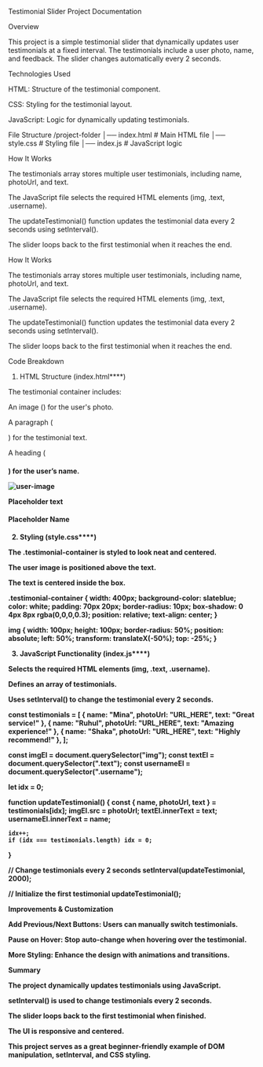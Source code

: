 Testimonial Slider Project Documentation

Overview

This project is a simple testimonial slider that dynamically updates user testimonials at a fixed interval. The testimonials include a user photo, name, and feedback. The slider changes automatically every 2 seconds.

Technologies Used

HTML: Structure of the testimonial component.

CSS: Styling for the testimonial layout.

JavaScript: Logic for dynamically updating testimonials.

File Structure
/project-folder
│── index.html      # Main HTML file
│── style.css       # Styling file
│── index.js        # JavaScript logic


How It Works

The testimonials array stores multiple user testimonials, including name, photoUrl, and text.

The JavaScript file selects the required HTML elements (img, .text, .username).

The updateTestimonial() function updates the testimonial data every 2 seconds using setInterval().

The slider loops back to the first testimonial when it reaches the end.

How It Works

The testimonials array stores multiple user testimonials, including name, photoUrl, and text.

The JavaScript file selects the required HTML elements (img, .text, .username).

The updateTestimonial() function updates the testimonial data every 2 seconds using setInterval().

The slider loops back to the first testimonial when it reaches the end.

Code Breakdown

1. HTML Structure (index.html****)

The testimonial container includes:

An image (<img>) for the user's photo.

A paragraph (<p class="text">) for the testimonial text.

A heading (<h4 class="username">) for the user’s name.


<div class="testimonial-container">
   <img src="default.jpg" alt="user-image">
   <p class="text">Placeholder text</p>
   <h4 class="username">Placeholder Name</h4>
</div>

2. Styling (style.css****)

The .testimonial-container is styled to look neat and centered.

The user image is positioned above the text.

The text is centered inside the box.

.testimonial-container {
    width: 400px;
    background-color: slateblue;
    color: white;
    padding: 70px 20px;
    border-radius: 10px;
    box-shadow: 0 4px 8px rgba(0,0,0,0.3);
    position: relative;
    text-align: center;
}

img {
    width: 100px;
    height: 100px;
    border-radius: 50%;
    position: absolute;
    left: 50%;
    transform: translateX(-50%);
    top: -25%;
}

3. JavaScript Functionality (index.js****)

Selects the required HTML elements (img, .text, .username).

Defines an array of testimonials.

Uses setInterval() to change the testimonial every 2 seconds.

const testimonials = [
    { name: "Mina", photoUrl: "URL_HERE", text: "Great service!" },
    { name: "Ruhul", photoUrl: "URL_HERE", text: "Amazing experience!" },
    { name: "Shaka", photoUrl: "URL_HERE", text: "Highly recommend!" },
];

const imgEl = document.querySelector("img");
const textEl = document.querySelector(".text");
const usernameEl = document.querySelector(".username");

let idx = 0;

function updateTestimonial() {
    const { name, photoUrl, text } = testimonials[idx];
    imgEl.src = photoUrl;
    textEl.innerText = text;
    usernameEl.innerText = name;
    
    idx++;
    if (idx === testimonials.length) idx = 0;
}

// Change testimonials every 2 seconds
setInterval(updateTestimonial, 2000);

// Initialize the first testimonial
updateTestimonial();


Improvements & Customization

Add Previous/Next Buttons: Users can manually switch testimonials.

Pause on Hover: Stop auto-change when hovering over the testimonial.

More Styling: Enhance the design with animations and transitions.


Summary

The project dynamically updates testimonials using JavaScript.

setInterval() is used to change testimonials every 2 seconds.

The slider loops back to the first testimonial when finished.

The UI is responsive and centered.

This project serves as a great beginner-friendly example of DOM manipulation, setInterval, and CSS styling.

